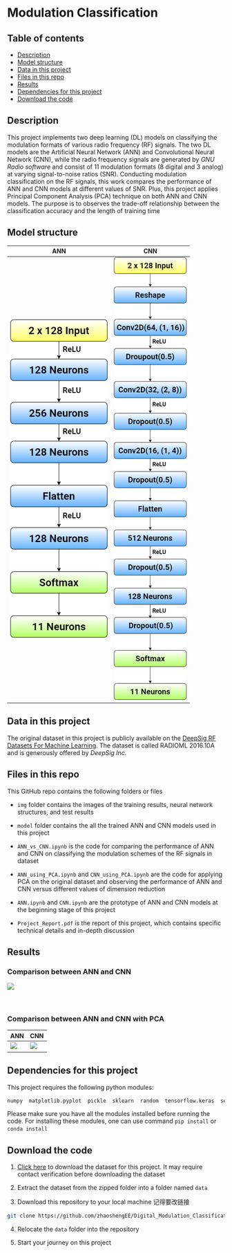 # Modulation Classification

## Table of contents

- [Description](#Description)
- [Model structure](#Model-structure)
- [Data in this project](#Data-in-this-project)
- [Files in this repo](#Files-in-this-repo)
- [Results](#Results)
- [Dependencies for this project](#Dependencies-for-this-project)
- [Download the code](#Download-the-code)

## Description

This project implements two deep learning (DL) models on classifying the modulation formats of various radio frequency (RF) signals. The two DL models are the Artificial Neural Network (ANN) and Convolutional Neural Network (CNN), while the radio frequency signals are generated by _GNU Radio software_ and consist of 11 modulation formats (8 digital and 3 analog) at varying signal-to-noise ratios (SNR).
Conducting modulation classification on the RF signals, this work compares the performance of ANN and CNN models at different values of SNR. Plus, this project applies Principal Component Analysis (PCA) technique on both ANN and CNN models. The purpose is to observes the trade-off relationship between the classification accuracy and the length of training time

## Model structure

| ANN                        | CNN                       |
| -------------------------- | ------------------------- |
| ![ANN_Model.png](img/ANN_Model.png) | ![CNN_Model.png](img/CNN_Model.png) |

## Data in this project

The original dataset in this project is publicly available on the [DeepSig RF Datasets For Machine Learning](https://www.deepsig.ai/datasets). The dataset is called RADIOML 2016.10A and is generously offered by _DeepSig Inc._

## Files in this repo

This GitHub repo contains the following folders or files

+ `img` folder contains the images of the training results, neural network structures, and test results

+ `model` folder contains the all the trained ANN and CNN models used in this project

+ `ANN_vs_CNN.ipynb` is the code for comparing the performance of ANN and CNN on classifying the modulation schemes of the RF signals in dataset

+ `ANN_using_PCA.ipynb` and `CNN_using_PCA.ipynb` are the code for applying PCA on the original dataset and observing the performance of ANN and CNN versus different values of dimension reduction 

+ `ANN.ipynb` and `CNN.ipynb` are the prototype of ANN and CNN models at the beginning stage of this project

+ `Project_Report.pdf` is the report of this project, which contains specific technical details and in-depth discussion

## Results

### Comparison between ANN and CNN

<img src="https://github.com/zhaoshengEE/Digital_Modulation_Classification/blob/main/img/ANN_vs_CNN_result.png" width="650" />

&nbsp;

### Comparison between ANN and CNN with PCA

| ANN                   | CNN          |
| -------------------------- | ------------------------- |
| <img src="https://github.com/zhaoshengEE/Digital_Modulation_Classification/blob/main/img/ANN_using_PCA_result.png" width="1024" /> | <img src="https://github.com/zhaoshengEE/Digital_Modulation_Classification/blob/main/img/CNN_using_PCA_result.png" width="1024" /> |

## Dependencies for this project

This project requires the following python modules:

```python
numpy  matplotlib.pyplot  pickle  sklearn  random  tensorflow.keras  seaborn  time
```

Please make sure you have all the modules installed before running the code. For installing these modules, one can use command `pip install` or `conda install`

## Download the code

1. [Click here](https://opendata.deepsig.io/datasets/2016.10/RML2016.10a.tar.bz2?__hstc=24938661.1c9f367bab527ec310ee0e32f379e4f2.1613644327279.1617502421902.1620095214064.6&__hssc=24938661.1.1620095214064&__hsfp=2651515268) to download the dataset for this project. It may require contact verification before downloading the dataset

2. Extract the dataset from the zipped folder into a folder named `data`

3. Download this repository to your local machine
记得要改链接

```bash
git clone https://github.com/zhaoshengEE/Digital_Modulation_Classification.git
```

4. Relocate the `data` folder into the repository

5. Start your journey on this project
